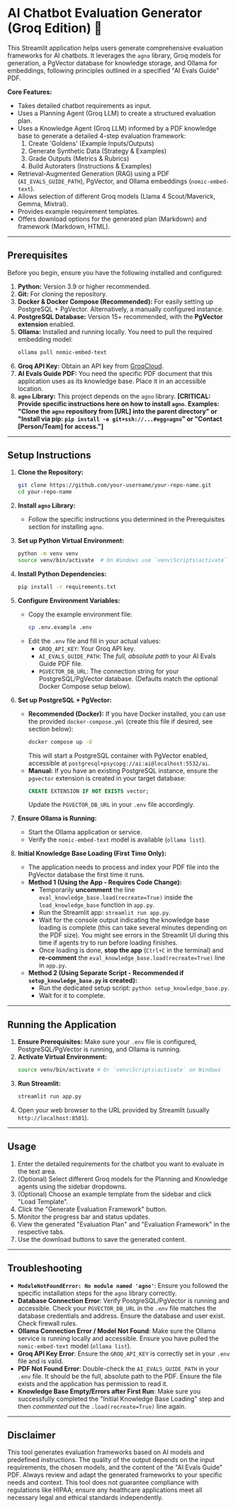 # AI Chatbot Evaluation Generator (Groq Edition) 🤖

This Streamlit application helps users generate comprehensive evaluation frameworks for AI chatbots. It leverages the `agno` library, Groq models for generation, a PgVector database for knowledge storage, and Ollama for embeddings, following principles outlined in a specified "AI Evals Guide" PDF.

**Core Features:**

*   Takes detailed chatbot requirements as input.
*   Uses a Planning Agent (Groq LLM) to create a structured evaluation plan.
*   Uses a Knowledge Agent (Groq LLM) informed by a PDF knowledge base to generate a detailed 4-step evaluation framework:
    1.  Create 'Goldens' (Example Inputs/Outputs)
    2.  Generate Synthetic Data (Strategy & Examples)
    3.  Grade Outputs (Metrics & Rubrics)
    4.  Build Autoraters (Instructions & Examples)
*   Retrieval-Augmented Generation (RAG) using a PDF (`AI_EVALS_GUIDE_PATH`), PgVector, and Ollama embeddings (`nomic-embed-text`).
*   Allows selection of different Groq models (Llama 4 Scout/Maverick, Gemma, Mixtral).
*   Provides example requirement templates.
*   Offers download options for the generated plan (Markdown) and framework (Markdown, HTML).

---

## Prerequisites

Before you begin, ensure you have the following installed and configured:

1.  **Python:** Version 3.9 or higher recommended.
2.  **Git:** For cloning the repository.
3.  **Docker & Docker Compose (Recommended):** For easily setting up PostgreSQL + PgVector. Alternatively, a manually configured instance.
4.  **PostgreSQL Database:** Version 15+ recommended, with the **PgVector extension** enabled.
5.  **Ollama:** Installed and running locally. You need to pull the required embedding model:
    ```bash
    ollama pull nomic-embed-text
    ```
6.  **Groq API Key:** Obtain an API key from [GroqCloud](https://console.groq.com/keys).
7.  **AI Evals Guide PDF:** You need the specific PDF document that this application uses as its knowledge base. Place it in an accessible location.
8.  **`agno` Library:** This project depends on the `agno` library. **[CRITICAL: Provide specific instructions here on how to install `agno`. Examples: "Clone the `agno` repository from [URL] into the parent directory" or "Install via pip: `pip install -e git+ssh://...#egg=agno`" or "Contact [Person/Team] for access."]**

---

## Setup Instructions

1.  **Clone the Repository:**
    ```bash
    git clone https://github.com/your-username/your-repo-name.git
    cd your-repo-name
    ```

2.  **Install `agno` Library:**
    *   Follow the specific instructions you determined in the Prerequisites section for installing `agno`.

3.  **Set up Python Virtual Environment:**
    ```bash
    python -m venv venv
    source venv/bin/activate  # On Windows use `venv\Scripts\activate`
    ```

4.  **Install Python Dependencies:**
    ```bash
    pip install -r requirements.txt
    ```

5.  **Configure Environment Variables:**
    *   Copy the example environment file:
        ```bash
        cp .env.example .env
        ```
    *   Edit the `.env` file and fill in your actual values:
        *   `GROQ_API_KEY`: Your Groq API key.
        *   `AI_EVALS_GUIDE_PATH`: The *full, absolute path* to your AI Evals Guide PDF file.
        *   `PGVECTOR_DB_URL`: The connection string for your PostgreSQL/PgVector database. (Defaults match the optional Docker Compose setup below).

6.  **Set up PostgreSQL + PgVector:**
    *   **Recommended (Docker):** If you have Docker installed, you can use the provided `docker-compose.yml` (create this file if desired, see section below):
        ```bash
        docker compose up -d
        ```
        This will start a PostgreSQL container with PgVector enabled, accessible at `postgresql+psycopg://ai:ai@localhost:5532/ai`.
    *   **Manual:** If you have an existing PostgreSQL instance, ensure the `pgvector` extension is created in your target database:
        ```sql
        CREATE EXTENSION IF NOT EXISTS vector;
        ```
        Update the `PGVECTOR_DB_URL` in your `.env` file accordingly.

7.  **Ensure Ollama is Running:**
    *   Start the Ollama application or service.
    *   Verify the `nomic-embed-text` model is available (`ollama list`).

8.  **Initial Knowledge Base Loading (First Time Only):**
    *   The application needs to process and index your PDF file into the PgVector database the first time it runs.
    *   **Method 1 (Using the App - Requires Code Change):**
        *   Temporarily **uncomment** the line `eval_knowledge_base.load(recreate=True)` inside the `load_knowledge_base` function in `app.py`.
        *   Run the Streamlit app: `streamlit run app.py`.
        *   Wait for the console output indicating the knowledge base loading is complete (this can take several minutes depending on the PDF size). You might see errors in the Streamlit UI during this time if agents try to run before loading finishes.
        *   Once loading is done, **stop the app** (`Ctrl+C` in the terminal) and **re-comment** the `eval_knowledge_base.load(recreate=True)` line in `app.py`.
    *   **Method 2 (Using Separate Script - Recommended if `setup_knowledge_base.py` is created):**
        *   Run the dedicated setup script: `python setup_knowledge_base.py`.
        *   Wait for it to complete.

---

## Running the Application

1.  **Ensure Prerequisites:** Make sure your `.env` file is configured, PostgreSQL/PgVector is running, and Ollama is running.
2.  **Activate Virtual Environment:**
    ```bash
    source venv/bin/activate # Or `venv\Scripts\activate` on Windows
    ```
3.  **Run Streamlit:**
    ```bash
    streamlit run app.py
    ```
4.  Open your web browser to the URL provided by Streamlit (usually `http://localhost:8501`).

---

## Usage

1.  Enter the detailed requirements for the chatbot you want to evaluate in the text area.
2.  (Optional) Select different Groq models for the Planning and Knowledge agents using the sidebar dropdowns.
3.  (Optional) Choose an example template from the sidebar and click "Load Template".
4.  Click the "Generate Evaluation Framework" button.
5.  Monitor the progress bar and status updates.
6.  View the generated "Evaluation Plan" and "Evaluation Framework" in the respective tabs.
7.  Use the download buttons to save the generated content.

---

## Troubleshooting

*   **`ModuleNotFoundError: No module named 'agno'`**: Ensure you followed the specific installation steps for the `agno` library correctly.
*   **Database Connection Error**: Verify PostgreSQL/PgVector is running and accessible. Check your `PGVECTOR_DB_URL` in the `.env` file matches the database credentials and address. Ensure the database and user exist. Check firewall rules.
*   **Ollama Connection Error / Model Not Found**: Make sure the Ollama service is running locally and accessible. Ensure you have pulled the `nomic-embed-text` model (`ollama list`).
*   **Groq API Key Error**: Ensure the `GROQ_API_KEY` is correctly set in your `.env` file and is valid.
*   **PDF Not Found Error**: Double-check the `AI_EVALS_GUIDE_PATH` in your `.env` file. It should be the full, absolute path to the PDF. Ensure the file exists and the application has permission to read it.
*   **Knowledge Base Empty/Errors after First Run**: Make sure you successfully completed the "Initial Knowledge Base Loading" step and then *commented out* the `.load(recreate=True)` line again.

---

## Disclaimer

This tool generates evaluation frameworks based on AI models and predefined instructions. The quality of the output depends on the input requirements, the chosen models, and the content of the "AI Evals Guide" PDF. Always review and adapt the generated frameworks to your specific needs and context. This tool does not guarantee compliance with regulations like HIPAA; ensure any healthcare applications meet all necessary legal and ethical standards independently.
